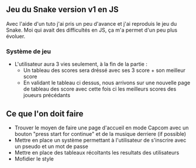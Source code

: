 ## Jeu du Snake version v1 en JS

Avec l'aide d'un tuto j'ai pris un peu d'avance et j'ai reproduis le jeu du Snake.
Moi qui avait des difficultés en JS, ça m'a permet d'un peu plus évoluer.


### Système de jeu
- L'utilisateur aura 3 vies seulement, à la fin de la partie :
    - Un tableau des scores sera dréssé avec ses 3 score + son meilleur score
    - En validant le tableau ci dessus, nous arrivons sur une nouvelle page de tableau des score avec cette fois ci les meilleurs scores des joueurs précédants   

## Ce que l'on doit faire
- Trouver le moyen de faire une page d'accueil en mode Capcom avec un bouton "press start for continue" et de la musique derriere (if possible)
- Mettre en place un système permettant à l'utilisateur de s'inscrire avec un pseudo et un mot de passe
- Mettre en place des tableaux récoltants les resultats des utilisateurs
- Mofidier le style

